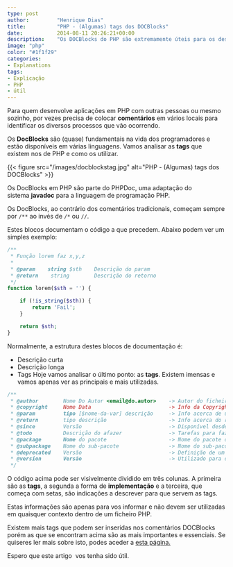 ```yaml
---
type: post
author:         "Henrique Dias"
title:          "PHP - (Algumas) tags dos DOCBlocks"
date:           2014-08-11 20:26:21+00:00
description:    "Os DOCBlocks do PHP são extremamente úteis para os desenvolvedores que desejam partilhar o código. Venha conhecer as tags mais utilizadas."
image: "php"
color: "#1f1f29"
categories:
- Explanations
tags:
- Explicação
- PHP
- útil
---
```


Para quem desenvolve aplicações em PHP com outras pessoas ou mesmo sozinho, por vezes precisa de colocar **comentários** em vários locais para identificar os diversos processos que vão ocorrendo.

Os **DocBlocks** são (quase) fundamentais na vida dos programadores e estão disponíveis em várias linguagens. Vamos analisar as **tags** que existem nos de PHP e como os utilizar.

{{< figure src="/images/docblockstag.jpg" alt="PHP - (Algumas) tags dos DOCBlocks" >}}

Os DocBlocks em PHP são parte do PHPDoc, uma adaptação do sistema **javadoc** para a linguagem de programação PHP.

Os DocBlocks, ao contrário dos comentários tradicionais, começam sempre por ```/**``` ao invés de ```/*``` ou ```//```.

Estes blocos documentam o código a que precedem. Abaixo podem ver um simples exemplo:

```php
/**
 * Função lorem faz x,y,z
 *
 * @param    string $sth    Descrição do param
 * @return    string        Descrição do retorno
 */
function lorem($sth = '') {

    if (!is_string($sth)) {
        return 'Fail';
    }

    return $sth;
}
```

Normalmente, a estrutura destes blocos de documentação é:

  * Descrição curta
  * Descrição longa
  * Tags
Hoje vamos analisar o último ponto: as **tags**. Existem imensas e vamos apenas ver as principais e mais utilizadas.

```php
/**
 * @author        Nome Do Autor <email@do.autor>    -> Autor do ficheiro
 * @copyright     Nome Data                         -> Info da Copyright
 * @param         tipo [$nome-da-var] descrição     -> Info acerca de um parâmetro
 * @return        tipo descrição                    -> Info acerca do retorno de uma função, p.e.
 * @since         Versão                            -> Disponível desde a versão xxxx
 * @todo          Descrição do afazer               -> Tarefas para fazer
 * @package       Nome do pacote                    -> Nome do pacote onde o ficheiro está inserido
 * @subpackage    Nome do sub-pacote                -> Nome do sub-pacote
 * @deprecated    Versão                            -> Definição de um método obsoleto a partir da versão xxxx
 * @version       Versão                            -> Utilizado para definir a versão de um ficheiro/método
 */
 ```

O código acima pode ser visivelmente dividido em três colunas. A primeira são as **tags**, a segunda a forma de **implementação** e a terceira, que começa com setas, são indicações a descrever para que servem as tags.

Estas informações são apenas para vos informar e não devem ser utilizadas em quaisquer contexto dentro de um ficheiro PHP.

Existem mais tags que podem ser inseridas nos comentários DOCBlocks porém as que se encontram acima são as mais importantes e essenciais. Se quiseres ler mais sobre isto, podes aceder a [esta página.](http://manual.phpdoc.org/HTMLSmartyConverter/PHP/phpDocumentor/tutorial_tags.pkg.html)

Espero que este artigo  vos tenha sido útil.
